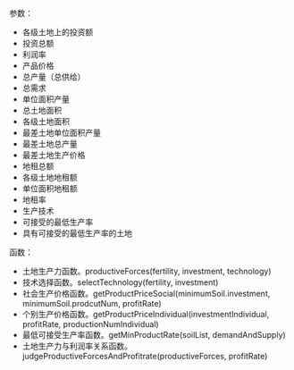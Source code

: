 参数：

- 各级土地上的投资额
- 投资总额
- 利润率
- 产品价格
- 总产量（总供给）
- 总需求
- 单位面积产量
- 总土地面积
- 各级土地面积
- 最差土地单位面积产量
- 最差土地总产量
- 最差土地生产价格
- 地租总额
- 各级土地地租额
- 单位面积地租额
- 地租率
- 生产技术
- 可接受的最低生产率
- 具有可接受的最低生产率的土地

函数：

- 土地生产力函数。productiveForces(fertility, investment, technology)
- 技术选择函数。selectTechnology(fertility, investment)
- 社会生产价格函数。getProductPriceSocial(minimumSoil.investment, minimumSoil.prodcutNum, profitRate)
- 个别生产价格函数。getProductPriceIndividual(investmentIndividual, profitRate, productionNumIndividual)
- 最低可接受生产率函数。getMinProductRate(soilList, demandAndSupply)
- 土地生产力与利润率关系函数。judgeProductiveForcesAndProfitrate(productiveForces, profitRate)

